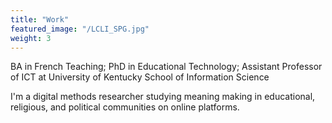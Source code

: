 ```yaml
---
title: "Work"
featured_image: "/LCLI_SPG.jpg"
weight: 3
---
```

BA in French Teaching; PhD in Educational Technology; Assistant Professor of ICT at University of Kentucky School of Information Science

I'm a digital methods researcher studying meaning making in educational, religious, and political communities on online platforms.